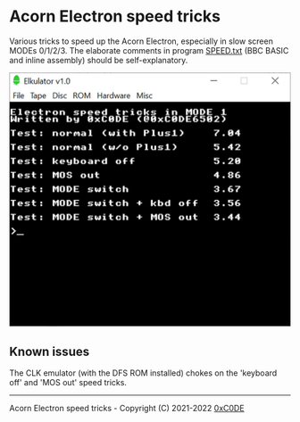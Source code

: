 # Acorn Electron speed tricks
Various tricks to speed up the Acorn Electron, especially in slow screen MODEs 0/1/2/3. The elaborate comments in program [SPEED.txt](https://github.com/0xC0DE6502/speed-tricks-releases/blob/main/SPEED.txt) (BBC BASIC and inline assembly) should be self-explanatory.

![Speed tricks screenshot](https://github.com/0xC0DE6502/speed-tricks-releases/blob/main/screenshot.jpg?raw=true)

## Known issues
The CLK emulator (with the DFS ROM installed) chokes on the 'keyboard off' and 'MOS out' speed tricks.

---

Acorn Electron speed tricks - Copyright (C) 2021-2022 [0xC0DE](https://twitter.com/0xC0DE6502)
